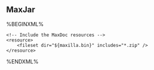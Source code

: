 ## MaxJar

%BEGINXML%
<maxjar destfile="maxilla-all.jar">
	<classfilter>
		<exclude name="org.apache." />
	</classfilter>
	<class name="com.maxilla.ant.MaxSetup" />
	<class name="com.maxilla.ant.MaxJar" />
	<class name="com.maxilla.ant.MaxExtract" />
	<class name="com.maxilla.ant.MaxDoc" />
	<resource file="${basedir}/defs/all/tasks.properties" />
			
	<!-- Include the MaxDoc resources -->
	<resource>
		<fileset dir="${maxilla.bin}" includes="*.zip" />					
	</resource>
</maxjar>
%ENDXML%